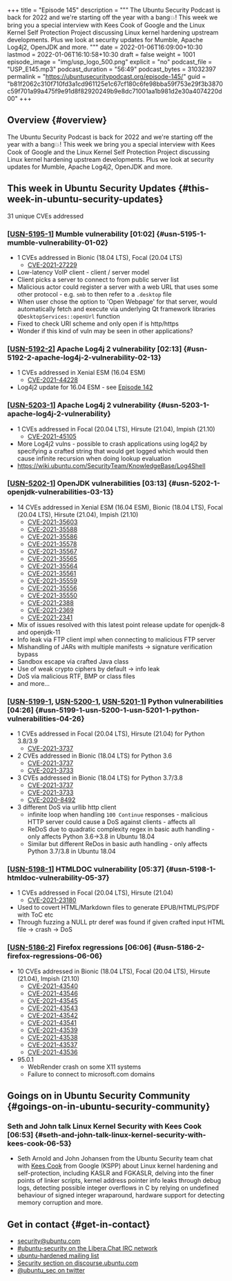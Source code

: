 +++
title = "Episode 145"
description = """
  The Ubuntu Security Podcast is back for 2022 and we're starting off the
  year with a bang💥! This week we bring you a special interview with Kees
  Cook of Google and the Linux Kernel Self Protection Project discussing
  Linux kernel hardening upstream developments. Plus we look at security
  updates for Mumble, Apache Log4j2, OpenJDK and more.
  """
date = 2022-01-06T16:09:00+10:30
lastmod = 2022-01-06T16:10:58+10:30
draft = false
weight = 1001
episode_image = "img/usp_logo_500.png"
explicit = "no"
podcast_file = "USP_E145.mp3"
podcast_duration = "56:49"
podcast_bytes = 31032397
permalink = "https://ubuntusecuritypodcast.org/episode-145/"
guid = "b81f2062c310f710fd3a1cd961125e1c67cf180c6fe98bba59f753e29f3b3870c59f701a99a475f9e91d8f82920249b9e8dc71001aa1b981d2e30a4074220d00"
+++

## Overview {#overview}

The Ubuntu Security Podcast is back for 2022 and we're starting off the
year with a bang💥! This week we bring you a special interview with Kees
Cook of Google and the Linux Kernel Self Protection Project discussing
Linux kernel hardening upstream developments. Plus we look at security
updates for Mumble, Apache Log4j2, OpenJDK and more.


## This week in Ubuntu Security Updates {#this-week-in-ubuntu-security-updates}

31 unique CVEs addressed


### [[USN-5195-1](https://ubuntu.com/security/notices/USN-5195-1)] Mumble vulnerability [01:02] {#usn-5195-1-mumble-vulnerability-01-02}

-   1 CVEs addressed in Bionic (18.04 LTS), Focal (20.04 LTS)
    -   [CVE-2021-27229](https://ubuntu.com/security/CVE-2021-27229)
-   Low-latency VoIP client - client / server model
-   Client picks a server to connect to from public server list
-   Malicious actor could register a server with a web URL that uses some
    other protocol - e.g. `smb` to then refer to a `.desktop` file
-   When user chose the option to 'Open Webpage' for that server, would
    automatically fetch and execute via underlying Qt framework libraries
    `QDesktopServices::openUrl` function
-   Fixed to check URI scheme and only open if is http/https
-   Wonder if this kind of vuln may be seen in other applications?


### [[USN-5192-2](https://ubuntu.com/security/notices/USN-5192-2)] Apache Log4j 2 vulnerability [02:13] {#usn-5192-2-apache-log4j-2-vulnerability-02-13}

-   1 CVEs addressed in Xenial ESM (16.04 ESM)
    -   [CVE-2021-44228](https://ubuntu.com/security/CVE-2021-44228)
-   Log4j2 update for 16.04 ESM - see [Episode 142](https://ubuntusecuritypodcast.org/episode-142/)


### [[USN-5203-1](https://ubuntu.com/security/notices/USN-5203-1)] Apache Log4j 2 vulnerability {#usn-5203-1-apache-log4j-2-vulnerability}

-   1 CVEs addressed in Focal (20.04 LTS), Hirsute (21.04), Impish (21.10)
    -   [CVE-2021-45105](https://ubuntu.com/security/CVE-2021-45105)
-   More Log4j2 vulns - possible to crash applications using log4j2 by
    specifying a crafted string that would get logged which would then cause
    infinite recursion when doing lookup evaluation
-   <https://wiki.ubuntu.com/SecurityTeam/KnowledgeBase/Log4Shell>


### [[USN-5202-1](https://ubuntu.com/security/notices/USN-5202-1)] OpenJDK vulnerabilities [03:13] {#usn-5202-1-openjdk-vulnerabilities-03-13}

-   14 CVEs addressed in Xenial ESM (16.04 ESM), Bionic (18.04 LTS), Focal (20.04 LTS), Hirsute (21.04), Impish (21.10)
    -   [CVE-2021-35603](https://ubuntu.com/security/CVE-2021-35603)
    -   [CVE-2021-35588](https://ubuntu.com/security/CVE-2021-35588)
    -   [CVE-2021-35586](https://ubuntu.com/security/CVE-2021-35586)
    -   [CVE-2021-35578](https://ubuntu.com/security/CVE-2021-35578)
    -   [CVE-2021-35567](https://ubuntu.com/security/CVE-2021-35567)
    -   [CVE-2021-35565](https://ubuntu.com/security/CVE-2021-35565)
    -   [CVE-2021-35564](https://ubuntu.com/security/CVE-2021-35564)
    -   [CVE-2021-35561](https://ubuntu.com/security/CVE-2021-35561)
    -   [CVE-2021-35559](https://ubuntu.com/security/CVE-2021-35559)
    -   [CVE-2021-35556](https://ubuntu.com/security/CVE-2021-35556)
    -   [CVE-2021-35550](https://ubuntu.com/security/CVE-2021-35550)
    -   [CVE-2021-2388](https://ubuntu.com/security/CVE-2021-2388)
    -   [CVE-2021-2369](https://ubuntu.com/security/CVE-2021-2369)
    -   [CVE-2021-2341](https://ubuntu.com/security/CVE-2021-2341)
-   Mix of issues resolved with this latest point release update for
    openjdk-8 and openjdk-11
-   Info leak via FTP client impl when connecting to malicious FTP server
-   Mishandling of JARs with multiple manifests -&gt; signature verification bypass
-   Sandbox escape via crafted Java class
-   Use of weak crypto ciphers by default -&gt; info leak
-   DoS via malicious RTF, BMP or class files
-   and more...


### [[USN-5199-1](https://ubuntu.com/security/notices/USN-5199-1), [USN-5200-1](https://ubuntu.com/security/notices/USN-5200-1), [USN-5201-1](https://ubuntu.com/security/notices/USN-5201-1)] Python vulnerabilities [04:26] {#usn-5199-1-usn-5200-1-usn-5201-1-python-vulnerabilities-04-26}

-   1 CVEs addressed in Focal (20.04 LTS), Hirsute (21.04) for Python 3.8/3.9
    -   [CVE-2021-3737](https://ubuntu.com/security/CVE-2021-3737)
-   2 CVEs addressed in Bionic (18.04 LTS) for Python 3.6
    -   [CVE-2021-3737](https://ubuntu.com/security/CVE-2021-3737)
    -   [CVE-2021-3733](https://ubuntu.com/security/CVE-2021-3733)
-   3 CVEs addressed in Bionic (18.04 LTS) for Python 3.7/3.8
    -   [CVE-2021-3737](https://ubuntu.com/security/CVE-2021-3737)
    -   [CVE-2021-3733](https://ubuntu.com/security/CVE-2021-3733)
    -   [CVE-2020-8492](https://ubuntu.com/security/CVE-2020-8492)
-   3 different DoS via urllib http client
    -   infinite loop when handling `100 Continue` responses - malicious HTTP
        server could cause a DoS against clients - affects all
    -   ReDoS due to quadratic complexity regex in basic auth handling - only
        affects Python 3.6-&gt;3.8 in Ubuntu 18.04
    -   Similar but different ReDos in basic auth handling - only affects
        Python 3.7/3.8 in Ubuntu 18.04


### [[USN-5198-1](https://ubuntu.com/security/notices/USN-5198-1)] HTMLDOC vulnerability [05:37] {#usn-5198-1-htmldoc-vulnerability-05-37}

-   1 CVEs addressed in Focal (20.04 LTS), Hirsute (21.04)
    -   [CVE-2021-23180](https://ubuntu.com/security/CVE-2021-23180)
-   Used to covert HTML/Markdown files to generate EPUB/HTML/PS/PDF with ToC
    etc
-   Through fuzzing a NULL ptr deref was found if given crafted input HTML
    file -&gt; crash -&gt; DoS


### [[USN-5186-2](https://ubuntu.com/security/notices/USN-5186-2)] Firefox regressions [06:06] {#usn-5186-2-firefox-regressions-06-06}

-   10 CVEs addressed in Bionic (18.04 LTS), Focal (20.04 LTS), Hirsute (21.04), Impish (21.10)
    -   [CVE-2021-43540](https://ubuntu.com/security/CVE-2021-43540)
    -   [CVE-2021-43546](https://ubuntu.com/security/CVE-2021-43546)
    -   [CVE-2021-43545](https://ubuntu.com/security/CVE-2021-43545)
    -   [CVE-2021-43543](https://ubuntu.com/security/CVE-2021-43543)
    -   [CVE-2021-43542](https://ubuntu.com/security/CVE-2021-43542)
    -   [CVE-2021-43541](https://ubuntu.com/security/CVE-2021-43541)
    -   [CVE-2021-43539](https://ubuntu.com/security/CVE-2021-43539)
    -   [CVE-2021-43538](https://ubuntu.com/security/CVE-2021-43538)
    -   [CVE-2021-43537](https://ubuntu.com/security/CVE-2021-43537)
    -   [CVE-2021-43536](https://ubuntu.com/security/CVE-2021-43536)
-   95.0.1
    -   WebRender crash on some X11 systems
    -   Failure to connect to microsoft.com domains


## Goings on in Ubuntu Security Community {#goings-on-in-ubuntu-security-community}


### Seth and John talk Linux Kernel Security with Kees Cook [06:53] {#seth-and-john-talk-linux-kernel-security-with-kees-cook-06-53}

-   Seth Arnold and John Johansen from the Ubuntu Security team chat with
    [Kees Cook](https://twitter.com/kees%5Fcook) from Google (KSPP) about Linux kernel hardening and
    self-protection, including KASLR and FGKASLR, delving into the finer
    points of linker scripts, kernel address pointer info leaks through debug
    logs, detecting possible integer overflows in C by relying on undefined
    behaviour of signed integer wraparound, hardware support for detecting
    memory corruption and more.


## Get in contact {#get-in-contact}

-   [security@ubuntu.com](mailto:security@ubuntu.com)
-   [#ubuntu-security on the Libera.Chat IRC network](https://libera.chat)
-   [ubuntu-hardened mailing list](https://lists.ubuntu.com/mailman/listinfo/ubuntu-hardened)
-   [Security section on discourse.ubuntu.com](https://discourse.ubuntu.com/c/security)
-   [@ubuntu\_sec on twitter](https://twitter.com/ubuntu%5Fsec)